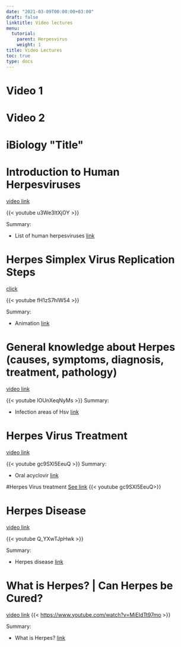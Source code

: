 ```yaml
---
date: "2021-03-09T00:00:00+03:00"
draft: false
linktitle: Video lectures
menu:
  tutorial:
    parent: Herpesvirus
    weight: 1
title: Video Lectures
toc: true
type: docs
---
```


# Video 1

# Video 2

# iBiology "Title"

# Introduction to Human Herpesviruses

[video link](https://www.youtube.com/watch?v=u3We3ItXjOY)

{{< youtube u3We3ItXjOY >}}

Summary: 
* List of human herpesviruses [link](https://youtu.be/u3We3ItXjOY?t=46)

# Herpes Simplex Virus Replication Steps

[click](https://www.youtube.com/watch?v=fH1zS7hlW54)

{{< youtube fH1zS7hlW54 >}}

Summary:
* Animation [link](https://youtu.be/fH1zS7hlW54?t=52)

# General knowledge about Herpes (causes, symptoms, diagnosis, treatment, pathology)

[video link](https://www.youtube.com/watch?v=IOUnXeqNyMs)

{{< youtube IOUnXeqNyMs >}}
Summary:
* Infection areas of Hsv [link](https://youtu.be/IOUnXeqNyMs?t=338)

# Herpes Virus Treatment
[video link](https://www.youtube.com/watch?v=gc9SXl5EeuQ)

{{< youtube gc9SXl5EeuQ >}}
Summary:
* Oral acyclovir [link](https://www.youtube.com/watch?v=gc9SXl5EeuQ=52)


#Herpes Virus treatment
[See link](https://www.youtube.com/watch?v=gc9SXl5EeuQ)
{{< youtube gc9SXl5EeuQ>}}

# Herpes Disease

[video link](https://www.youtube.com/watch?v=Q_YXwTJpHwk)

{{< youtube Q_YXwTJpHwk >}}

Summary:
* Herpes disease [link](https://www.youtube.com/watch?v=Q_YXwTJpHwk)

# What is Herpes? | Can Herpes be Cured?
[video link](https://www.youtube.com/watch?v=MiEIdTt97mo)
{{< https://www.youtube.com/watch?v=MiEIdTt97mo >}}

Summary: 
* What is Herpes? [link](https://www.youtube.com/watch?v=MiEIdTt97mo)
